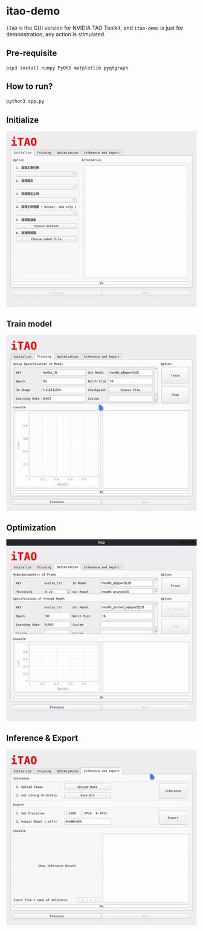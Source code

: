 # itao-demo
`iTAO` is the GUI version for NVIDIA TAO Toolkit, and `itao-demo` is just for demonstration, any action is stimulated. 

## Pre-requisite
```
pip3 install numpy PyQt5 matplotlib pyqtgraph
```

## How to run?
```bash
python3 app.py
```

## Initialize
![itao_init](./figures/itao_init.gif)

## Train model
![itao_train](./figures/itao_train.gif)

## Optimization
![itao_opt](./figures/itao_opt.gif)

## Inference & Export
![itao_infer](./figures/itao_infer.gif)
